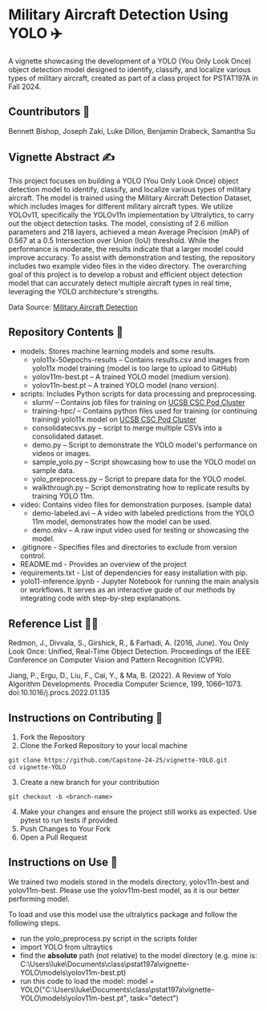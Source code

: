 # Military Aircraft Detection Using YOLO ✈️

A vignette showcasing the development of a YOLO (You Only Look Once) object detection model designed to identify, classify, and localize various types of military aircraft, created as part of a class project for PSTAT197A in Fall 2024.

## Countributors 👥

Bennett Bishop, Joseph Zaki, Luke Dillon, Benjamin Drabeck,	Samantha Su

## Vignette Abstract ✍️

This project focuses on building a YOLO (You Only Look Once) object detection model to identify, classify, and localize various types of military aircraft. The model is trained using the Military Aircraft Detection Dataset, which includes images for different military aircraft types. We utilize YOLOv11, specifically the YOLOv11n implementation by Ultralytics, to carry out the object detection tasks. The model, consisting of 2.6 million parameters and 218 layers, achieved a mean Average Precision (mAP) of 0.567 at a 0.5 Intersection over Union (IoU) threshold. While the performance is moderate, the results indicate that a larger model could improve accuracy. To assist with demonstration and testing, the repository includes two example video files in the video directory. The overarching goal of this project is to develop a robust and efficient object detection model that can accurately detect multiple aircraft types in real time, leveraging the YOLO architecture's strengths.

Data Source: [Military Aircraft Detection](https://www.kaggle.com/datasets/a2015003713/militaryaircraftdetectiondataset)

## Repository Contents 📙

- models: Stores machine learning models and some results.
  - yolo11x-50epochs-results – Contains results.csv and images from yolo11x model training (model is too large to upload to GitHub)
  - yolov11m-best.pt – A trained YOLO model (medium version).
  - yolov11n-best.pt – A trained YOLO model (nano version).
- scripts: Includes Python scripts for data processing and preprocessing.
  - slurm/ – Contains job files for training on [UCSB CSC Pod Cluster](https://csc.cnsi.ucsb.edu/)
  - training-hpc/ – Contains python files used for training (or continuing training) yolo11x model on [UCSB CSC Pod Cluster](https://csc.cnsi.ucsb.edu/)
  - consolidatecsvs.py – script to merge multiple CSVs into a consolidated dataset.
  - demo.py – Script to demonstrate the YOLO model's performance on videos or images.
  - sample_yolo.py – Script showcasing how to use the YOLO model on sample data.
  - yolo_preprocess.py – Script to prepare data for the YOLO model.
  - walkthrough.py – Script demonstrating how to replicate results by training YOLO 11m.
- video: Contains video files for demonstration purposes. (sample data)
  - demo-labeled.avi – A video with labeled predictions from the YOLO 11m model, demonstrates how the model can be used.
  - demo.mkv – A raw input video used for testing or showcasing the model.
- .gitignore - Specifies files and directories to exclude from version control.
- README.md - Provides an overview of the project
- requirements.txt - List of dependencies for easy installation with pip.
- yolo11-inference.ipynb - Jupyter Notebook for running the main analysis or workflows. It serves as an interactive guide of our methods by integrating code with step-by-step explanations.

## Reference List 🧑‍🎓

Redmon, J., Divvala, S., Girshick, R., & Farhadi, A. (2016, June). You Only Look Once: Unified, Real-Time Object Detection. Proceedings of the IEEE Conference on Computer Vision and Pattern Recognition (CVPR).

Jiang, P., Ergu, D., Liu, F., Cai, Y., & Ma, B. (2022). A Review of Yolo Algorithm Developments. Procedia Computer Science, 199, 1066–1073. doi:10.1016/j.procs.2022.01.135

## Instructions on Contributing 🤔

1. Fork the Repository
2. Clone the Forked Repository to your local machine

```
git clone https://github.com/Capstone-24-25/vignette-YOLO.git
cd vignette-YOLO
```

3. Create a new branch for your contribution

```
git checkout -b <branch-name>
```

4. Make your changes and ensure the project still works as expected. Use pytest to run tests if provided
5. Push Changes to Your Fork
6. Open a Pull Request

##  Instructions on Use 📝

We trained two models stored in the models directory, yolov11n-best and yolov11m-best. Please use the yolov11m-best model, as it is our better performing model.

To load and use this model use the ultralytics package and follow the following steps.
- run the yolo_preprocess.py script in the scripts folder
- import YOLO from ultraytics
- find the **absolute** path (not relative) to the model directory (e.g. mine is: C:\Users\luke\Documents\class\pstat197a\vignette-YOLO\models\yolov11m-best.pt)
- run this code to load the model: model = YOLO("C:\\Users\\luke\\Documents\class\\pstat197a\\vignette-YOLO\\models\\yolov11m-best.pt", task="detect")
